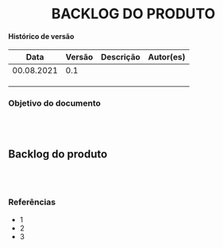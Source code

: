 # <center> BACKLOG DO PRODUTO

#### Histórico de versão<br>

|    Data    | Versão | Descrição | Autor(es)|
| ---------- | ------ | --------- | -------- |
| 00.08.2021 |   0.1  |  |  |
|||||
|||||
|||||

### Objetivo do documento

<div align="justify">

<br><br></div>

## Backlog do produto

<div align="justify">

<br><br></div>

### Referências
<!-- se tiver referencias -->
- 1
- 2
- 3
